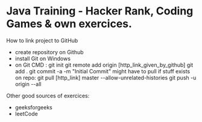 # Java Training - Hacker Rank, Coding Games & own exercices.

How to link project to GitHub

- create repository on Github
- install Git on Windows
- on Git CMD :
	git init
	git remote add origin [http_link_given_by_github]
	git add .
	git commit -a -m "Initial Commit"
	might have to pull if stuff exists on repo: 
		git pull [http_link] master --allow-unrelated-histories
	git push -u origin --all

Other good sources of exercices:
 - geeksforgeeks
 - leetCode